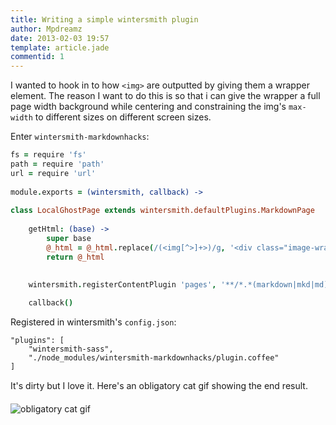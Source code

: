 ```yaml
---
title: Writing a simple wintersmith plugin
author: Mpdreamz
date: 2013-02-03 19:57
template: article.jade
commentid: 1
---
```


I wanted to hook in to how `<img>` are outputted by giving them a wrapper element. 
The reason I want to do this is so that i can give the wrapper a full page width background while centering and constraining the img's `max-width` to different sizes on different screen sizes. 

Enter `wintersmith-markdownhacks`:

```coffee
fs = require 'fs'
path = require 'path'
url = require 'url'
	
module.exports = (wintersmith, callback) ->
		
class LocalGhostPage extends wintersmith.defaultPlugins.MarkdownPage
	
	getHtml: (base) ->
		super base
		@_html = @_html.replace(/(<img[^>]+>)/g, '<div class="image-wrapper">$1</div>')
		return @_html
 
	   
	wintersmith.registerContentPlugin 'pages', '**/*.*(markdown|mkd|md)', LocalGhostPage

	callback()
```
Registered in wintersmith's `config.json`:

	"plugins": [
		"wintersmith-sass",
	    "./node_modules/wintersmith-markdownhacks/plugin.coffee"
	]

It's dirty but I love it&#153;. Here's an obligatory cat gif showing the end result.

![obligatory cat gif](https://lh3.googleusercontent.com/-LRMOoQYIynY/UNH4iMul_gI/AAAAAAAAGoY/eJHrtOsd2QI/s275/137.gif)

